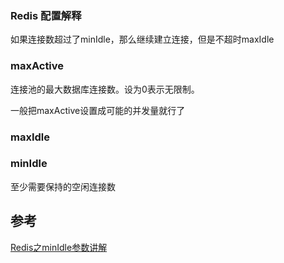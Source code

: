 ### Redis 配置解释

如果连接数超过了minIdle，那么继续建立连接，但是不超时maxIdle

### maxActive

连接池的最大数据库连接数。设为0表示无限制。

一般把maxActive设置成可能的并发量就行了

### maxIdle



### minIdle

至少需要保持的空闲连接数







## 参考

[Redis之minIdle参数讲解](https://www.jianshu.com/p/dd4a5bb52f49)